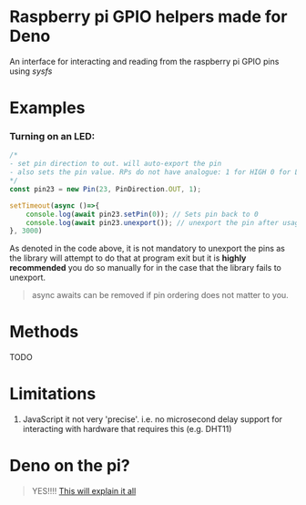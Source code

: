 # Raspberry pi GPIO helpers made for Deno
An interface for interacting and reading from the raspberry pi GPIO pins using *sysfs*


# Examples
### Turning on an LED:
```TypeScript
/*
- set pin direction to out. will auto-export the pin
- also sets the pin value. RPs do not have analogue: 1 for HIGH 0 for LOW
*/
const pin23 = new Pin(23, PinDirection.OUT, 1); 

setTimeout(async ()=>{
    console.log(await pin23.setPin(0)); // Sets pin back to 0
    console.log(await pin23.unexport()); // unexport the pin after usage. can be done automatically
}, 3000)
```
As denoted in the code above, it is not mandatory to unexport the pins as the library will attempt to do that at program exit but it is **highly recommended** you do so manually for in the case that the library fails to unexport.
> async awaits can be removed if pin ordering does not matter to you.

# Methods
TODO

# Limitations
1. JavaScript it not very 'precise'. i.e. no microsecond delay support for interacting with hardware that requires this (e.g. DHT11)

# Deno on the pi?
> YES!!!!
[This will explain it all](https://github.com/LukeChannings/deno-arm64)